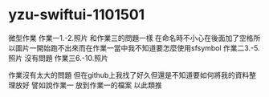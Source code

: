 # yzu-swiftui-1101501
微型作業
作業一1.-2.照片
和作業三的問題一樣 在命名時不小心在後面加了空格所以圖片一開始跑不出來而在作業一當中我不知道要怎麼使用sfsymbol
作業二3.-5.照片
沒有問題
作業三6.-10.照片

作業沒有太大的問題
但在github上我找了好久但還是不知道要如何將我的資料整理放好
譬如說作業一 放到作業一的檔案
以此類推
